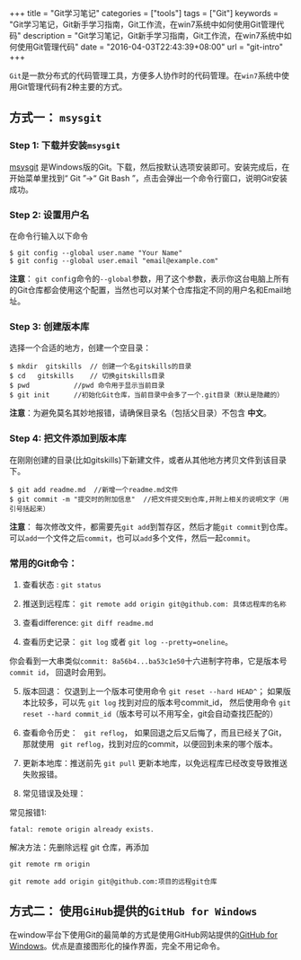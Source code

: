 +++
title = "Git学习笔记"
categories = ["tools"]
tags = ["Git"]
keywords = "Git学习笔记，Git新手学习指南，Git工作流，在win7系统中如何使用Git管理代码"
description = "Git学习笔记，Git新手学习指南，Git工作流，在win7系统中如何使用Git管理代码"
date = "2016-04-03T22:43:39+08:00"
url = "git-intro"
+++

`Git`是一款分布式的代码管理工具，方便多人协作时的代码管理。在`win7`系统中使用Git管理代码有2种主要的方式。

## 方式一： `msysgit`

### Step 1: 下载并安装`msysgit`

[msysgit](https://git-for-windows.github.io) 是Windows版的Git。下载，然后按默认选项安装即可。安装完成后，在开始菜单里找到“ Git ”->“ Git Bash ”，点击会弹出一个命令行窗口，说明Git安装成功。


### Step 2: 设置用户名

在命令行输入以下命令

	$ git config --global user.name "Your Name"
	$ git config --global user.email "email@example.com"

**注意**： `git confi`g命令的`--global`参数，用了这个参数，表示你这台电脑上所有的Git仓库都会使用这个配置，当然也可以对某个仓库指定不同的用户名和Email地址。

### Step 3: 创建版本库

选择一个合适的地方，创建一个空目录：

	$ mkdir  gitskills  // 创建一个名gitskills的目录
	$ cd   gitskills    // 切换gitskills目录
	$ pwd           //pwd 命令用于显示当前目录
    $ git init      //初始化Git仓库，当前目录中会多了一个.git目录（默认是隐藏的）

**注意**：为避免莫名其妙地报错，请确保目录名（包括父目录）不包含 **中文**。

### Step 4: 把文件添加到版本库

在刚刚创建的目录(比如gitskills)下新建文件，或者从其他地方拷贝文件到该目录下。

	$ git add readme.md  //新增一个readme.md文件
	$ git commit -m "提交时的附加信息"  //把文件提交到仓库,并附上相关的说明文字（用引号括起来）

**注意**： 每次修改文件，都需要先`git add`到暂存区，然后才能`git commit`到仓库。可以`add`一个文件之后`commit`，也可以`add`多个文件，然后一起`commit`。

### 常用的Git命令：

1.  查看状态 : `git status`  

2.  推送到远程库： `git remote add origin git@github.com: 具体远程库的名称` 

3.  查看difference: `git diff readme.md `

4.  查看历史记录： `git log` 或者 `git log --pretty=oneline`。

你会看到一大串类似`commit: 8a56b4...ba53c1e50`十六进制字符串，它是版本号`commit id`， 回退时会用到。

5.  版本回退： 仅退到上一个版本可使用命令 `git reset --hard HEAD^`； 如果版本比较多，可以先 `git log` 找到对应的版本号commit_id， 然后使用命令 `git reset --hard commit_id`（版本号可以不用写全，git会自动查找匹配的）

6.  查看命令历史： ` git reflog`， 如果回退之后又后悔了，而且已经关了Git，那就使用 ` git reflog`，找到对应的commit，以便回到未来的哪个版本。

7.  更新本地库：推送前先  `git pull` 更新本地库，以免远程库已经改变导致推送失败报错。

8.  常见错误及处理：

常见报错1:

	fatal: remote origin already exists. 

解决方法：先删除远程 git 仓库，再添加
	
	git remote rm origin

	git remote add origin git@github.com:项目的远程git仓库

## 方式二： 使用`GiHub`提供的`GitHub for Windows`

在window平台下使用Git的最简单的方式是使用GitHub网站提供的[GitHub for Windows](https://desktop.github.com/)。优点是直接图形化的操作界面，完全不用记命令。


#
